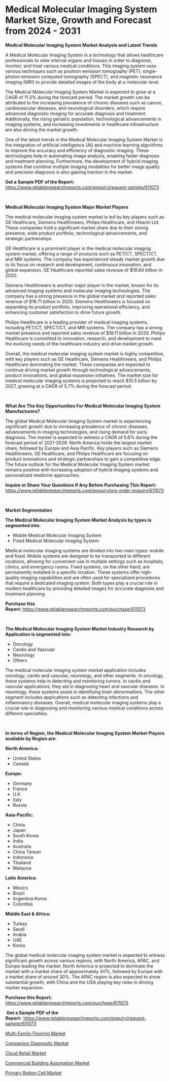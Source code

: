 <p><h1>Medical Molecular Imaging System Market Size, Growth and Forecast from 2024 - 2031</h1></p><p><strong>Medical Molecular Imaging System Market Analysis and Latest Trends</strong></p>
<p><p>A Medical Molecular Imaging System is a technology that allows healthcare professionals to view internal organs and tissues in order to diagnose, monitor, and treat various medical conditions. This imaging system uses various techniques such as positron emission tomography (PET), single-photon emission computed tomography (SPECT), and magnetic resonance imaging (MRI) to provide detailed images of the body at a molecular level.</p><p>The Medical Molecular Imaging System Market is expected to grow at a CAGR of 11.3% during the forecast period. The market growth can be attributed to the increasing prevalence of chronic diseases such as cancer, cardiovascular diseases, and neurological disorders, which require advanced diagnostic imaging for accurate diagnosis and treatment. Additionally, the rising geriatric population, technological advancements in imaging systems, and increasing investments in healthcare infrastructure are also driving the market growth.</p><p>One of the latest trends in the Medical Molecular Imaging System Market is the integration of artificial intelligence (AI) and machine learning algorithms to improve the accuracy and efficiency of diagnostic imaging. These technologies help in automating image analysis, enabling faster diagnosis and treatment planning. Furthermore, the development of hybrid imaging systems that combine multiple imaging modalities for better image quality and precision diagnosis is also gaining traction in the market.</p></p>
<p><strong>Get a Sample PDF of the Report:&nbsp;</strong> <a href="https://www.reliableresearchreports.com/enquiry/request-sample/611073">https://www.reliableresearchreports.com/enquiry/request-sample/611073</a></p>
<p>&nbsp;</p>
<p><strong>Medical Molecular Imaging System Major Market Players</strong></p>
<p><p>The medical molecular imaging system market is led by key players such as GE Healthcare, Siemens Healthineers, Philips Healthcare, and Hitachi Ltd. These companies hold a significant market share due to their strong presence, wide product portfolio, technological advancements, and strategic partnerships.</p><p>GE Healthcare is a prominent player in the medical molecular imaging system market, offering a range of products such as PET/CT, SPECT/CT, and MRI systems. The company has experienced steady market growth due to its focus on research and development, continuous innovation, and global expansion. GE Healthcare reported sales revenue of $19.84 billion in 2020.</p><p>Siemens Healthineers is another major player in the market, known for its advanced imaging systems and molecular imaging technologies. The company has a strong presence in the global market and reported sales revenue of $16.71 billion in 2020. Siemens Healthineers is focused on expanding its product portfolio, improving operational efficiency, and enhancing customer satisfaction to drive future growth.</p><p>Philips Healthcare is a leading provider of medical imaging systems, including PET/CT, SPECT/CT, and MRI systems. The company has a strong market presence and reported sales revenue of $18.11 billion in 2020. Philips Healthcare is committed to innovation, research, and development to meet the evolving needs of the healthcare industry and drive market growth.</p><p>Overall, the medical molecular imaging system market is highly competitive, with key players such as GE Healthcare, Siemens Healthineers, and Philips Healthcare dominating the market. These companies are expected to continue driving market growth through technological advancements, product innovations, and global expansion initiatives. The market size for medical molecular imaging systems is projected to reach $10.5 billion by 2027, growing at a CAGR of 5.7% during the forecast period.</p></p>
<p>&nbsp;</p>
<p><strong>What Are The Key Opportunities For Medical Molecular Imaging System Manufacturers?</strong></p>
<p><p>The global Medical Molecular Imaging System market is experiencing significant growth due to increasing prevalence of chronic diseases, advancements in imaging technologies, and rising demand for early diagnosis. The market is expected to witness a CAGR of 5.6% during the forecast period of 2021-2026. North America holds the largest market share, followed by Europe and Asia Pacific. Key players such as Siemens Healthineers, GE Healthcare, and Philips Healthcare are focusing on product innovations and strategic partnerships to gain a competitive edge. The future outlook for the Medical Molecular Imaging System market remains positive with increasing adoption of hybrid imaging systems and personalized medicine approaches.</p></p>
<p><strong>Inquire or Share Your Questions If Any Before Purchasing This Report:</strong> <a href="https://www.reliableresearchreports.com/enquiry/pre-order-enquiry/611073">https://www.reliableresearchreports.com/enquiry/pre-order-enquiry/611073</a></p>
<p>&nbsp;</p>
<p><strong>Market Segmentation</strong></p>
<p><strong>The Medical Molecular Imaging System Market Analysis by types is segmented into:</strong></p>
<p><ul><li>Mobile Medical Molecular Imaging System</li><li>Fixed Medical Molecular Imaging System</li></ul></p>
<p><p>Medical molecular imaging systems are divided into two main types: mobile and fixed. Mobile systems are designed to be transported to different locations, allowing for convenient use in multiple settings such as hospitals, clinics, and emergency rooms. Fixed systems, on the other hand, are permanently installed in a specific location. These systems offer high-quality imaging capabilities and are often used for specialized procedures that require a dedicated imaging system. Both types play a crucial role in modern healthcare by providing detailed images for accurate diagnosis and treatment planning.</p></p>
<p><strong>Purchase this Report:&nbsp;</strong><a href="https://www.reliableresearchreports.com/purchase/611073">https://www.reliableresearchreports.com/purchase/611073</a></p>
<p>&nbsp;</p>
<p><strong>The Medical Molecular Imaging System Market Industry Research by Application is segmented into:</strong></p>
<p><ul><li>Oncology</li><li>Cardio and Vascular</li><li>Neurology</li><li>Others</li></ul></p>
<p><p>The medical molecular imaging system market application includes oncology, cardio and vascular, neurology, and other segments. In oncology, these systems help in detecting and monitoring tumors. In cardio and vascular applications, they aid in diagnosing heart and vascular diseases. In neurology, these systems assist in identifying brain abnormalities. The other segment includes applications such as detecting infections and inflammatory diseases. Overall, medical molecular imaging systems play a crucial role in diagnosing and monitoring various medical conditions across different specialties.</p></p>
<p>&nbsp;</p>
<p><strong>In terms of Region, the Medical Molecular Imaging System Market Players available by Region are:</strong></p>
<p>
    <p> <strong> North America: </strong>
        <ul>
            <li>United States</li>
            <li>Canada</li>
        </ul>
        </p> 
    <p> <strong> Europe: </strong>
        <ul>
            <li>Germany</li>
            <li>France</li>
            <li>U.K.</li>
            <li>Italy</li>
            <li>Russia</li>
        </ul>
        </p> 
    <p> <strong> Asia-Pacific: </strong>
        <ul>
            <li>China</li>
            <li>Japan</li>
            <li>South Korea</li>
            <li>India</li>
            <li>Australia</li>
            <li>China Taiwan</li>
            <li>Indonesia</li>
            <li>Thailand</li>
            <li>Malaysia</li>
        </ul>
        </p> 
    <p> <strong> Latin America: </strong>
        <ul>
            <li>Mexico</li>
            <li>Brazil</li>
            <li>Argentina Korea</li>
            <li>Colombia</li>
        </ul>
        </p> 
    <p> <strong> Middle East & Africa: </strong>
        <ul>
            <li>Turkey</li>
            <li>Saudi</li>
            <li>Arabia</li>
            <li>UAE</li>
            <li>Korea</li>
        </ul>
    </p>
    </p>
<p><p>The global medical molecular imaging system market is expected to witness significant growth across various regions, with North America, APAC, and Europe leading the market. North America is projected to dominate the market with a market share of approximately 40%, followed by Europe with a market share of around 30%. The APAC region is also expected to show substantial growth, with China and the USA playing key roles in driving market expansion.</p></p>
<p><strong>Purchase this Report: </strong><a href="https://www.reliableresearchreports.com/purchase/611073">https://www.reliableresearchreports.com/purchase/611073</a></p>
<p>&nbsp;<strong>Get a Sample PDF of the Report:&nbsp;&nbsp;</strong><a href="https://www.reliableresearchreports.com/enquiry/request-sample/611073">https://www.reliableresearchreports.com/enquiry/request-sample/611073</a></p>
<p><strong></strong></p>
<p><p><a href="https://github.com/elizabethdagraca/Market-Research-Report-List-2/blob/main/multi-family-flooring-market.md">Multi-Family Flooring Market</a></p><p><a href="https://medium.com/@samirmayert1/companion-diagnostic-market-trends-and-market-analysis-forecasted-for-period-2024-2031-6ce79a07ee7f">Companion Diagnostic Market</a></p><p><a href="https://medium.com/@samirmayert1/cloud-retail-market-size-cagr-trends-2024-2030-d4a8a4ca448a">Cloud Retail Market</a></p><p><a href="https://medium.com/@samirmayert1/commercial-building-automation-market-trends-forecast-and-competitive-analysis-to-2031-2fd7470a40f3">Commercial Building Automation Market</a></p><p><a href="https://github.com/zjyglelu/Market-Research-Report-List-1/blob/main/primary-button-cell-market.md">Primary Button Cell Market</a></p></p>